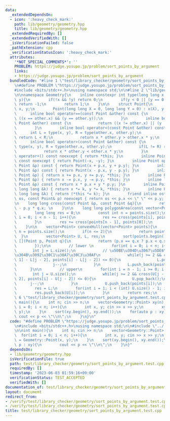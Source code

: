 ```yaml
---
data:
  _extendedDependsOn:
  - icon: ':heavy_check_mark:'
    path: lib/geometry/geometry.hpp
    title: lib/geometry/geometry.hpp
  _extendedRequiredBy: []
  _extendedVerifiedWith: []
  _isVerificationFailed: false
  _pathExtension: cpp
  _verificationStatusIcon: ':heavy_check_mark:'
  attributes:
    '*NOT_SPECIAL_COMMENTS*': ''
    PROBLEM: https://judge.yosupo.jp/problem/sort_points_by_argument
    links:
    - https://judge.yosupo.jp/problem/sort_points_by_argument
  bundledCode: "#line 1 \"test/library_checker/geometry/sort_points_by_argument.test.cpp\"\
    \n#define PROBLEM \"https://judge.yosupo.jp/problem/sort_points_by_argument\"\n\
    #include <bits/stdc++.h>\nusing namespace std;\n\n#line 2 \"lib/geometry/geometry.hpp\"\
    \n\nnamespace Geometry{\n    inline constexpr int type(long long x, long long\
    \ y){\n        if(!x && !y) return 0;\n        if(y < 0 || (y == 0 && x > 0))\
    \ return -1;\n        return 1;\n    }\n\n    struct Point{\n        long long\
    \ x, y;\n        Point(long long X = 0, long long Y = 0) : x(X), y(Y){}\n\n  \
    \      inline bool operator==(const Point &other) const {\n            return\
    \ ((x == other.x) && (y == other.y));\n        }\n        inline bool operator!=(const\
    \ Point &other) const {\n            return ((x != other.x) || (y != other.y));\n\
    \        }\n        inline bool operator<(const Point &other) const {\n      \
    \      int L = type(x, y), R = type(other.x, other.y);\n            if(L != R)\
    \ return L < R;\n            return x * other.y > other.x * y;\n        }\n  \
    \      inline bool operator>(const Point &other) const {\n            int L =\
    \ type(x, y), R = type(other.x, other.y);\n            if(L != R) return L > R;\n\
    \            return x * other.y < other.x * y;\n        }\n        inline Point\
    \ operator+() const noexcept { return *this; }\n        inline Point operator-()\
    \ const noexcept { return Point(-x, -y); }\n        inline Point operator+(const\
    \ Point &p) const { return Point(x + p.x, y + p.y); }\n        inline Point operator-(const\
    \ Point &p) const { return Point(x - p.x, y - p.y); }\n        inline Point &operator+=(const\
    \ Point &p) { return x += p.x, y += p.y, *this; }\n        inline Point &operator-=(const\
    \ Point &p) { return x -= p.x, y -= p.y, *this; }\n        inline long long operator*(const\
    \ Point &p) const { return x * p.x + y * p.y; }\n        inline Point &operator*=(const\
    \ long long &k) { return x *= k, y *= k, *this; }\n        inline Point operator*(const\
    \ long long &k) { return (*this *= k); }\n        friend inline ostream& operator<<(ostream&\
    \ os, const Point& p) noexcept { return os << p.x << \" \" << p.y; }\n    };\n\
    \n    long long cross(const Point &p, const Point &q){\n        return p.x * q.y\
    \ - p.y * q.x; \n    }\n\n    long long polygonArea(const vector<Point> &points){\n\
    \        long long res = 0;\n        const int n = points.size();\n        for(int\
    \ i = 0; i < n - 1; i++){\n            res += cross(points[i], points[i + 1]);\n\
    \        }\n        res += cross(points[n - 1], points[0]);\n        return res;\n\
    \    }\n\n    vector<Point> convexHull(vector<Point> points){\n        const int\
    \ n = points.size();\n        if(n <= 2){\n            return points;\n      \
    \  }\n        vector<Point> U, L, res;\n        sort(points.begin(), points.end(),\
    \ [](Point p, Point q){\n            return (p.x == q.x ? p.x < q.x : p.y < q.y);\n\
    \        });\n\n        // lower \n        for(int i = 0; i < n; i++){\n     \
    \       int j = L.size();\n            // \u50BE\u304D\u3067\u5DE6\u56DE\u308A\
    \u304B\u3092\u30C1\u30A7\u30C3\u30AF\n            while(j >= 2 && cross(L[j -\
    \ 1] - L[j - 2], points[i] - L[j - 2]) <= 0){\n                L.pop_back();\n\
    \                j--;\n            }\n            L.push_back(points[i]);\n  \
    \      }\n\n        // upper\n        for(int i = n - 1; i >= 0; i--){\n     \
    \       int j = U.size();\n            while(j >= 2 && cross(U[j - 1] - U[j -\
    \ 2], points[i] - U[j - 2]) <= 0){\n                U.pop_back();\n          \
    \      j--;\n            }\n            U.push_back(points[i]);\n        }\n\n\
    \        res = L;\n        for(int i = 1; i < (int) U.size() - 1; i++){\n    \
    \        res.push_back(U[i]);\n        }\n        return res;\n    }\n}\n#line\
    \ 6 \"test/library_checker/geometry/sort_points_by_argument.test.cpp\"\n\nint\
    \ main(){\n    int n; cin >> n;\n    vector<Geometry::Point> xy(n);\n    for(int\
    \ i = 0; i < n; i++){\n        int x, y; cin >> x >> y;\n        xy[i] = Geometry::Point(x,\
    \ y);\n    }\n    sort(xy.begin(), xy.end());\n    for(auto p : xy){\n       \
    \ cout << p << \"\\n\";\n    }\n}\n"
  code: "#define PROBLEM \"https://judge.yosupo.jp/problem/sort_points_by_argument\"\
    \n#include <bits/stdc++.h>\nusing namespace std;\n\n#include \"../../../lib/geometry/geometry.hpp\"\
    \n\nint main(){\n    int n; cin >> n;\n    vector<Geometry::Point> xy(n);\n  \
    \  for(int i = 0; i < n; i++){\n        int x, y; cin >> x >> y;\n        xy[i]\
    \ = Geometry::Point(x, y);\n    }\n    sort(xy.begin(), xy.end());\n    for(auto\
    \ p : xy){\n        cout << p << \"\\n\";\n    }\n}"
  dependsOn:
  - lib/geometry/geometry.hpp
  isVerificationFile: true
  path: test/library_checker/geometry/sort_points_by_argument.test.cpp
  requiredBy: []
  timestamp: '2023-06-03 01:59:16+09:00'
  verificationStatus: TEST_ACCEPTED
  verifiedWith: []
documentation_of: test/library_checker/geometry/sort_points_by_argument.test.cpp
layout: document
redirect_from:
- /verify/test/library_checker/geometry/sort_points_by_argument.test.cpp
- /verify/test/library_checker/geometry/sort_points_by_argument.test.cpp.html
title: test/library_checker/geometry/sort_points_by_argument.test.cpp
---
```

